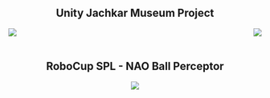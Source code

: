 <h2 align="center"> Unity Jachkar Museum Project </h2>

<p align="center">
  <a href="https://github.com/AzcarGabriel/jachkar-museum">
    <img align="left" src="https://github-readme-stats.vercel.app/api/pin/?username=AzcarGabriel&repo=jachkar-museum&theme=gruvbox&hide_border=true" />
  </a>
  <a href="https://github.com/AzcarGabriel/jachkar-museum-asset-bundle-creator">
    <img align="right" src="https://github-readme-stats.vercel.app/api/pin/?username=AzcarGabriel&repo=jachkar-museum-asset-bundle-creator&theme=gruvbox&hide_border=true" />
  </a>
</p>

<br/>
<br/>

<!-- ---------------------------------------------------------------------------- -->

<h2 align="center"> RoboCup SPL - NAO Ball Perceptor </h2>

<p align="center">
  <a href="https://github.com/uchile-robotics/nao-ball-perceptor-2016">
    <img align="center" src="https://github-readme-stats.vercel.app/api/pin/?username=uchile-robotics&repo=nao-ball-perceptor-2016&theme=gruvbox&hide_border=true" />
  </a>
</p>
